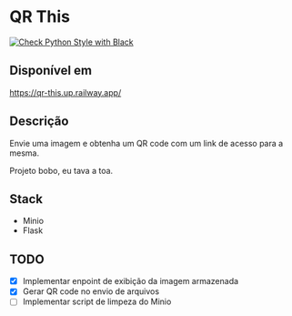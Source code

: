 # QR This

[![Check Python Style with Black](https://github.com/renanstn/qr-this/actions/workflows/black-check.yml/badge.svg)](https://github.com/renanstn/qr-this/actions/workflows/black-check.yml)

## Disponível em

https://qr-this.up.railway.app/

## Descrição

Envie uma imagem e obtenha um QR code com um link de acesso para a mesma.

Projeto bobo, eu tava a toa.

## Stack

- Minio
- Flask

## TODO

- [x] Implementar enpoint de exibição da imagem armazenada
- [x] Gerar QR code no envio de arquivos
- [ ] Implementar script de limpeza do Minio
